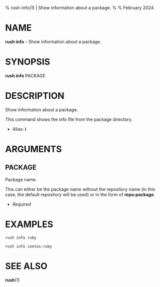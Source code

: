 % rush-info(1) | Show information about a package.
% 
% February 2024

NAME
==================================================

**rush info** - Show information about a package.

SYNOPSIS
==================================================

**rush info** PACKAGE

DESCRIPTION
==================================================

Show information about a package.

This command shows the info file from the package directory.

- Alias: **i**

ARGUMENTS
==================================================

PACKAGE
--------------------------------------------------

Package name.

This can either be the package name without the repository name (in this case, the default repository will be used) or in the form of **repo:package**.

- *Required*

EXAMPLES
==================================================

~~~
rush info ruby

rush info centos:ruby

~~~

SEE ALSO
==================================================

**rush**(1)



